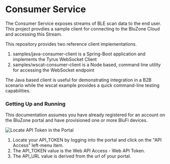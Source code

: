 # Consumer Service

The Consumer Service exposes streams of BLE scan data to the end user.  This project provdies a sample client for connecting to the BluZone Cloud and accessing this Stream.

This repository provides two reference client implementations.  

1. samples/java-consumer-client is a Spring-Boot application and implements the Tyrus WebSocket Client
2. samples/wscat-consumer-client is a Node based, command line utility for accessing the WebSocket endpoint

The Java based client is useful for demonstrating integration in a B2B scenario while the wscat example provides a quick command-line testing capabilities.

### Getting Up and Running

This documentation assumes you have already registered for an account on the BluZone portal and have provisioned one or more BluFi devices.

![Locate API Token in the Portal](https://raw.githubusercontent.com/bluzone/consumer-service/master/docs/images/portal-api-access-screen.png)


1. Locate your API_TOKEN by logging into the portal and click on the "API Access" left-menu item.
2. The API_TOKEN value is the Web API Access - Web API Token.
3. The API_URL value is derived from the url of your portal.
